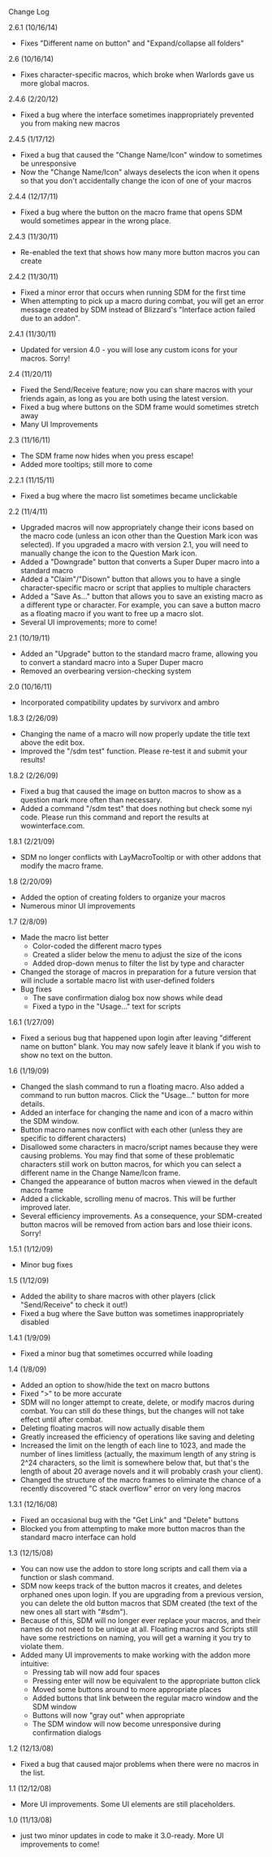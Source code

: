 Change Log

2.6.1 (10/16/14)
* Fixes "Different name on button" and "Expand/collapse all folders"

2.6 (10/16/14)
* Fixes character-specific macros, which broke when Warlords gave us more global macros.

2.4.6 (2/20/12)
* Fixed a bug where the interface sometimes inappropriately prevented you from making new macros

2.4.5 (1/17/12)
* Fixed a bug that caused the "Change Name/Icon" window to sometimes be unresponsive
* Now the "Change Name/Icon" always deselects the icon when it opens so that you don't accidentally change the icon of one of your macros

2.4.4 (12/17/11)
* Fixed a bug where the button on the macro frame that opens SDM would sometimes appear in the wrong place.

2.4.3 (11/30/11)
* Re-enabled the text that shows how many more button macros you can create

2.4.2 (11/30/11)
* Fixed a minor error that occurs when running SDM for the first time
* When attempting to pick up a macro during combat, you will get an error message created by SDM instead of Blizzard's "Interface action failed due to an addon".

2.4.1 (11/30/11)
* Updated for version 4.0 - you will lose any custom icons for your macros.  Sorry!

2.4 (11/20/11)
* Fixed the Send/Receive feature; now you can share macros with your friends again, as long as you are both using the latest version.
* Fixed a bug where buttons on the SDM frame would sometimes stretch away
* Many UI Improvements

2.3 (11/16/11)
* The SDM frame now hides when you press escape!
* Added more tooltips; still more to come

2.2.1 (11/15/11)
* Fixed a bug where the macro list sometimes became unclickable

2.2 (11/4/11)
* Upgraded macros will now appropriately change their icons based on the macro code (unless an icon other than the Question Mark icon was selected).  If you upgraded a macro with version 2.1, you will need to manually change the icon to the Question Mark icon.
* Added a "Downgrade" button that converts a Super Duper macro into a standard macro
* Added a "Claim"/"Disown" button that allows you to have a single character-specific macro or script that applies to multiple characters
* Added a "Save As..." button that allows you to save an existing macro as a different type or character.  For example, you can save a button macro as a floating macro if you want to free up a macro slot.
* Several UI improvements; more to come!

2.1 (10/19/11)
* Added an "Upgrade" button to the standard macro frame, allowing you to convert a standard macro into a Super Duper macro
* Removed an overbearing version-checking system

2.0 (10/16/11)
* Incorporated compatibility updates by survivorx and ambro

1.8.3 (2/26/09)
* Changing the name of a macro will now properly update the title text above the edit box.
* Improved the "/sdm test" function.  Please re-test it and submit your results!

1.8.2 (2/26/09)
* Fixed a bug that caused the image on button macros to show as a question mark more often than necessary.
* Added a command "/sdm test" that does nothing but check some nyi code.  Please run this command and report the results at wowinterface.com.

1.8.1 (2/21/09)
* SDM no longer conflicts with LayMacroTooltip or with other addons that modify the macro frame.

1.8 (2/20/09)
* Added the option of creating folders to organize your macros
* Numerous minor UI improvements

1.7 (2/8/09)
* Made the macro list better
  *  Color-coded the different macro types
  *  Created a slider below the menu to adjust the size of the icons
  *  Added drop-down menus to filter the list by type and character
* Changed the storage of macros in preparation for a future version that will include a sortable macro list with user-defined folders
* Bug fixes
  *  The save confirmation dialog box now shows while dead
  *  Fixed a typo in the "Usage..." text for scripts

1.6.1 (1/27/09)
* Fixed a serious bug that happened upon login after leaving "different name on button" blank.  You may now safely leave it blank if you wish to show no text on the button.

1.6 (1/19/09)
* Changed the slash command to run a floating macro.  Also added a command to run button macros.  Click the "Usage..." button for more details.
* Added an interface for changing the name and icon of a macro within the SDM window.
* Button macro names now conflict with each other (unless they are specific to different characters)
* Disallowed some characters in macro/script names because they were causing problems.  You may find that some of these problematic characters still work on button macros, for which you can select a different name in the Change Name/Icon frame.
* Changed the appearance of button macros when viewed in the default macro frame
* Added a clickable, scrolling menu of macros.  This will be further improved later.
* Several efficiency improvements.  As a consequence, your SDM-created button macros will be removed from action bars and lose thieir icons.  Sorry!

1.5.1 (1/12/09)
* Minor bug fixes

1.5 (1/12/09)
* Added the ability to share macros with other players (click "Send/Receive" to check it out!)
* Fixed a bug where the Save button was sometimes inappropriately disabled

1.4.1 (1/9/09)
* Fixed a minor bug that sometimes occurred while loading

1.4 (1/8/09)
* Added an option to show/hide the text on macro buttons
* Fixed ">" to be more accurate
* SDM will no longer attempt to create, delete, or modify macros during combat.  You can still do these things, but the changes will not take effect until after combat.
* Deleting floating macros will now actually disable them
* Greatly increased the efficiency of operations like saving and deleting
* Increased the limit on the length of each line to 1023, and made the number of lines limitless (actually, the maximum length of any string is 2^24 characters, so the limit is somewhere below that, but that's the length of about 20 average novels and it will probably crash your client).
* Changed the structure of the macro frames to eliminate the chance of a recently discovered "C stack overflow" error on very long macros

1.3.1 (12/16/08)
* Fixed an occasional bug with the "Get Link" and "Delete" buttons
* Blocked you from attempting to make more button macros than the standard macro interface can hold

1.3 (12/15/08)
* You can now use the addon to store long scripts and call them via a function or slash command.
* SDM now keeps track of the button macros it creates, and deletes orphaned ones upon login. If you are upgrading from a previous version, you can delete the old button macros that SDM created (the text of the new ones all start with "#sdm").
* Because of this, SDM will no longer ever replace your macros, and their names do not need to be unique at all.  Floating macros and Scripts still have some restrictions on naming, you will get a warning it you try to violate them.
* Added many UI improvements to make working with the addon more intuitive:
  *  Pressing tab will now add four spaces
  *  Pressing enter will now be equivalent to the appropriate button click
  *  Moved some buttons around to more appropriate places
  *  Added buttons that link between the regular macro window and the SDM window
  *  Buttons will now "gray out" when appropriate
  *  The SDM window will now become unresponsive during confirmation dialogs

1.2 (12/13/08)
* Fixed a bug that caused major problems when there were no macros in the list.

1.1 (12/12/08)
* More UI improvements. Some UI elements are still placeholders.

1.0 (11/13/08)
* just two minor updates in code to make it 3.0-ready. More UI improvements to come!
